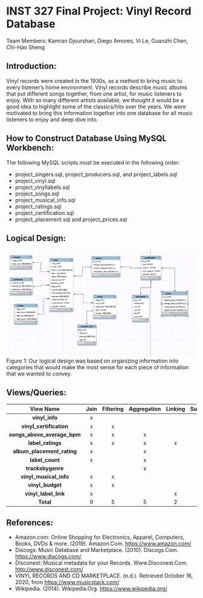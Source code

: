 # INST 327 Final Project: Vinyl Record Database <br>

Team Members: Kamran Djourshari, Diego Amores, Vi Le, Guanzhi Chen, Chi-Hao Sheng <br>

## Introduction:

Vinyl records were created in the 1930s, as a method to bring music to every listener’s home environment. Vinyl records describe music albums that put different songs together, from one artist, for music listeners to enjoy. With so many different artists available, we thought it would be a good idea to highlight some of the classics/hits over the years. We were motivated to bring this information together into one database for all music listeners to enjoy and deep dive into.

## How to Construct Database Using MySQL Workbench:

The following MySQL scripts must be executed in the following order:
- project_singers.sql, project_producers.sql, and project_labels.sql
- project_vinyl.sql
- project_vinyllabels.sql
- project_songs.sql
- project_musical_info.sql
- project_ratings.sql
- project_certification.sql
- project_placement.sql and project_prices.sql

## Logical Design:

![Entity Relationship Diagram](https://github.com/DiegoAmores/Vinyl-Record-Database/blob/main/vinyl_erd.PNG) <br>
Figure 1: Our logical design was based on organizing information into categories that would make the most sense for each piece of information that we wanted to convey. <br>

## Views/Queries:
| View Name                     | Join | Filtering | Aggregation | Linking | Subquery |
|:-----------------------------:|:----:|:---------:|:-----------:|:-------:|:--------:|
| **vinyl_info**                | x    |           |             |         |          |
| **vinyl_certification**       | x    | x         |             |         |          |
| **songs_above_average_bpm**   | x    | x         | x           |         | x        |
| **label_ratings**             | x    | x         | x           | x       |          |
| **album_placement_rating**    | x    |           | x           |         | x        |
| **label_count**               | x    |           | x           |         |          |
| **tracksbygenre**             |      |           | x           |         |          |
| **vinyl_musical_info**        | x    | x         |             |         |          |
| **vinyl_budget**              | x    | x         |             |         |          |
| **vinyl_label_link**          | x    |           |             | x       |          |
| **Total**                     | 9    | 5         | 5           | 2       | 2        |

## References:
- Amazon.com: Online Shopping for Electronics, Apparel, Computers, Books, DVDs & more. (2019). Amazon.Com. https://www.amazon.com/
- Discogs: Music Database and Marketplace. (2010). Discogs.Com. https://www.discogs.com/
- Disconest: Musical metadata for your Records. Www.Disconest.Com. http://www.disconest.com/
- VINYL RECORDS AND CD MARKETPLACE. (n.d.). Retrieved October 16, 2020, from https://www.musicstack.com/
- Wikipedia. (2014). Wikipedia.Org. https://www.wikipedia.org/
